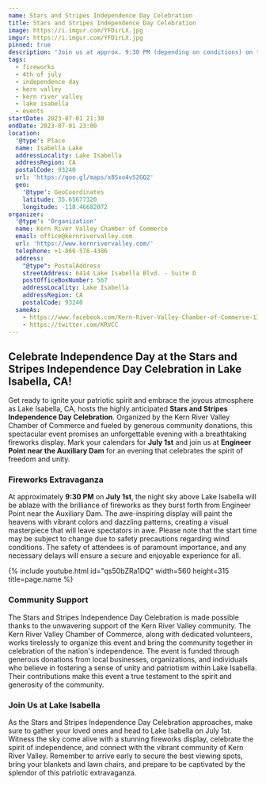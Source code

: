 ```yaml
---
name: Stars and Stripes Independence Day Celebration
title: Stars and Stripes Independence Day Celebration
image: https://i.imgur.com/YFDirLX.jpg
imgur: https://i.imgur.com/YFDirLX.jpg
pinned: true
description: 'Join us at approx. 9:30 PM (depending on conditions) on the 1st of July for our Stars and Stripes Independence Day Celebration'
tags:
  - fireworks
  - 4th of july
  - independence day
  - kern valley
  - kern river valley
  - lake isabella
  - events
startDate: 2023-07-01 21:30
endDate: 2023-07-01 23:00
location:
  '@type': Place
  name: Isabella Lake
  addressLocality: Lake Isabella
  addressRegion: CA
  postalCode: 93240
  url: 'https://goo.gl/maps/x8Sxo4vS2GQ2'
  geo:
    '@type': GeoCoordinates
    latitude: 35.65677320
    longitude: -118.46682072
organizer:
  '@type': 'Organization'
  name: Kern River Valley Chamber of Commerce
  email: office@kernrivervalley.com
  url: 'https://www.kernrivervalley.com/'
  telephone: +1-866-578-4386
  address:
    "@type": PostalAddress
    streetAddress: 6414 Lake Isabella Blvd. - Suite D
    postOfficeBoxNumber: 567
    addressLocality: Lake Isabella
    addressRegion: CA
    postalCode: 93240
  sameAs:
    - https://www.facebook.com/Kern-River-Valley-Chamber-of-Commerce-130937500306948/
    - https://twitter.com/KRVCC
---
```

## Celebrate Independence Day at the Stars and Stripes Independence Day Celebration in Lake Isabella, CA!

Get ready to ignite your patriotic spirit and embrace the joyous atmosphere as Lake Isabella, CA, hosts the highly anticipated **Stars and Stripes Independence Day Celebration**. Organized by the Kern River Valley Chamber of Commerce and fueled by generous community donations, this spectacular event promises an unforgettable evening with a breathtaking fireworks display. Mark your calendars for **July 1st** and join us at **Engineer Point near the Auxiliary Dam** for an evening that celebrates the spirit of freedom and unity.

### Fireworks Extravaganza

At approximately **9:30 PM** on **July 1st**, the night sky above Lake Isabella will be ablaze with the brilliance of fireworks as they burst forth from Engineer Point near the Auxiliary Dam. The awe-inspiring display will paint the heavens with vibrant colors and dazzling patterns, creating a visual masterpiece that will leave spectators in awe. Please note that the start time may be subject to change due to safety precautions regarding wind conditions. The safety of attendees is of paramount importance, and any necessary delays will ensure a secure and enjoyable experience for all.

<div class="center">{% include youtube.html id="qs50bZRa1DQ" width=560 height=315 title=page.name %}</div>

### Community Support

The Stars and Stripes Independence Day Celebration is made possible thanks to the unwavering support of the Kern River Valley community. The Kern River Valley Chamber of Commerce, along with dedicated volunteers, works tirelessly to organize this event and bring the community together in celebration of the nation's independence. The event is funded through generous donations from local businesses, organizations, and individuals who believe in fostering a sense of unity and patriotism within Lake Isabella. Their contributions make this event a true testament to the spirit and generosity of the community.

### Join Us at Lake Isabella

As the Stars and Stripes Independence Day Celebration approaches, make sure to gather your loved ones and head to Lake Isabella on July 1st. Witness the sky come alive with a stunning fireworks display, celebrate the spirit of independence, and connect with the vibrant community of Kern River Valley. Remember to arrive early to secure the best viewing spots, bring your blankets and lawn chairs, and prepare to be captivated by the splendor of this patriotic extravaganza.
